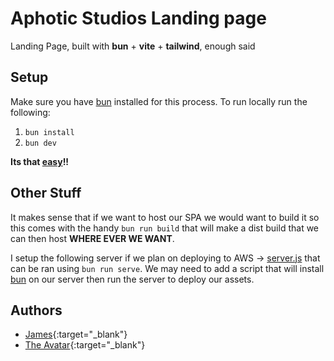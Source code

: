 # Aphotic Studios Landing page

Landing Page, built with **bun** + **vite** + **tailwind**, enough said

## Setup

Make sure you have [bun](https://bun.sh/) installed for this process.
To run locally run the following:

1. `bun install`
2. `bun dev`

**Its that [easy](https://youtu.be/GuEDsVoh8OA?si=PSKCM0wC1rRe72f9)!!**

## Other Stuff

It makes sense that if we want to host our SPA we would want to build it so this comes with the handy `bun run build` that will make a dist build that we can then host **WHERE EVER WE WANT**.

I setup the following server if we plan on deploying to AWS -> [server.js](/server.js) that can be ran using `bun run serve`.
We may need to add a script that will install [bun](https://bun.sh/) on our server then run the server to deploy our assets.

## Authors

- [James](https://github.com/ANewModern){:target="_blank"}
- [The Avatar](https://github.com/ornitorrincco){:target="_blank"}
  